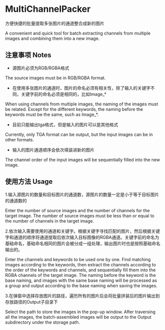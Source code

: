 # MultiChannelPacker

方便快捷的批量提取多张图片的通道整合成新的图片

A convenient and quick tool for batch extracting channels from multiple images and combining them into a new image.

## 注意事项 Notes

- 源图片必须为RGB/RGBA格式

The source images must be in RGB/RGBA format.

- 在使用多张图片的通道时，图片的命名必须有相关性，除了输入的关键字不同，关键字前的命名必须是相同的，比如Image_*

When using channels from multiple images, the naming of the images must be related. Except for the different keywords, the naming before the keywords must be the same, such as Image_*.

- 目前只能输出tga格式，但是输入的图片可以是其他格式

Currently, only TGA format can be output, but the input images can be in other formats.

- 输入的图片通道顺序会依次填装进新的图片

The channel order of the input images will be sequentially filled into the new image.

## 使用方法 Usage

1.输入源图片的数量和目标图片的通道数，源图片的数量一定是小于等于目标图片的通道数的

Enter the number of source images and the number of channels for the target image. The number of source images must be less than or equal to the number of channels in the target image.

2.依次输入需要使用的通道和关键字。根据关键字寻找匹配的图片，然后根据关键字和通道的顺序将通道提取后依次输入目标图像的RGBA通道。关键字前的命名为基础命名，基础命名相同的图片会被分成一组处理，输出图片时也是按照基础命名输出的。

Enter the channels and keywords to be used one by one. Find matching images according to the keywords, then extract the channels according to the order of the keywords and channels, and sequentially fill them into the RGBA channels of the target image. The naming before the keyword is the base naming, and images with the same base naming will be processed as a group and output according to the base naming when saving the images.

3.在弹窗中选择存放图片的路径，遍历所有的图片后会将批量拼装后的图片输出到存放路径的Output子目录下

Select the path to store the images in the pop-up window. After traversing all the images, the batch-assembled images will be output to the Output subdirectory under the storage path.

